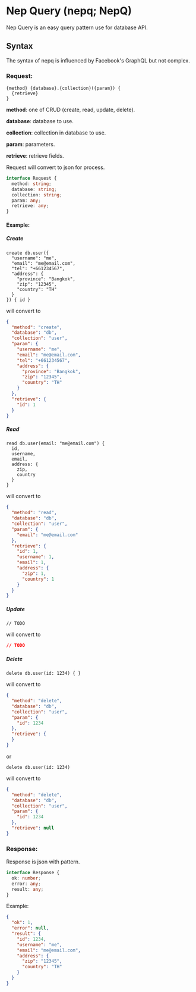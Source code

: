 # Nep Query (nepq; NepQ)

Nep Query is an easy query pattern use for database API.

## Syntax

The syntax of nepq is influenced by Facebook's GraphQL but not complex.

### Request:

```
{method} {database}.{collection}({param}) {
  {retrieve}
}
```

**method**: one of CRUD (create, read, update, delete).

**database**: database to use.

**collection**: collection in database to use.

**param**: parameters.

**retrieve**: retrieve fields.

Request will convert to json for process.

```ts
interface Request {
  method: string;
  database: string;
  collection: string;
  param: any;
  retrieve: any;
}
```

#### Example:

##### Create

```
create db.user({
  "username": "me",
  "email": "me@email.com",
  "tel": "+661234567",
  "address": {
    "province": "Bangkok",
    "zip": "12345",
    "country": "TH"
  }
}) { id }
```

will convert to

```json
{
  "method": "create",
  "database": "db",
  "collection": "user",
  "param": {
    "username": "me",
    "email": "me@email.com",
    "tel": "+661234567",
    "address": {
      "province": "Bangkok",
      "zip": "12345",
      "country": "TH"
    }
  },
  "retrieve": {
    "id": 1
  }
}
```

##### Read

```
read db.user(email: "me@email.com") {
  id,
  username,
  email,
  address: {
    zip,
    country
  }
}
```

will convert to

```json
{
  "method": "read",
  "database": "db",
  "collection": "user",
  "param": {
    "email": "me@email.com"
  },
  "retrieve": {
    "id": 1,
    "username": 1,
    "email": 1,
    "address": {
      "zip": 1,
      "country": 1
    }
  }
}
```

##### Update

```
// TODO
```

will convert to

```json
// TODO
```

##### Delete

```
delete db.user(id: 1234) { }
```

will convert to

```json
{
  "method": "delete",
  "database": "db",
  "collection": "user",
  "param": {
    "id": 1234
  },
  "retrieve": {
  }
}
```

or

```
delete db.user(id: 1234)
```

will convert to

```json
{
  "method": "delete",
  "database": "db",
  "collection": "user",
  "param": {
    "id": 1234
  },
  "retrieve": null
}
```

### Response:

Response is json with pattern.

```ts
interface Response {
  ok: number;
  error: any;
  result: any;
}
```

Example:

```json
{
  "ok": 1,
  "error": null,
  "result": {
    "id": 1234,
    "username": "me",
    "email": "me@email.com",
    "address": {
      "zip": "12345",
      "country": "TH"
    }
  }
}
```
